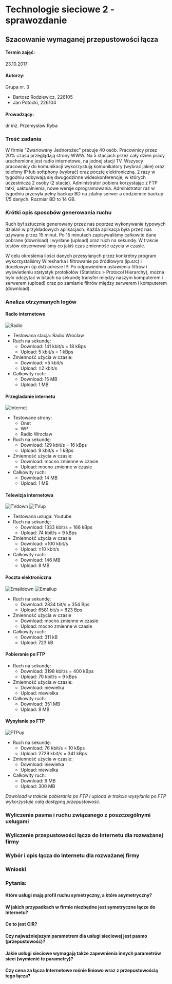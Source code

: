 # Technologie sieciowe 2 - sprawozdanie
## Szacowanie wymaganej przepustowości łącza

#### Termin zajęć:
23.10.2017

#### Autorzy:
Grupa nr. 3
* Bartosz Rodziewicz, 226105
* Jan Potocki, 226104

#### Prowadzący:
dr inż. Przemysław Ryba


### Treść zadania

W firmie "Zwariowany Jednorożec" pracuje 40 osób. Pracownicy przez 20% czasu przeglądają
strony WWW. Na 5 stacjach przez cały dzień pracy uruchomione jest radio internetowe,
na jednej stacji TV. Wszyscy pracownicy do komunikacji wykorzystują komunikatory
(wybrać jakie) oraz telefony IP lub softphony (wybrać) oraz pocztę elektroniczną.
2 razy w tygodniu odbywają się dwugodzinne wideokonferencje, w których uczestniczą
2 osoby (2 stacje). Administrator pobiera korzystając z FTP łatki, uaktualnienia,
nowe wersje oprogramowania. Administrator raz w tygodniu przesyła pełny
backup BD na zdalny serwer a codziennie backup 1/5 danych. Rozmiar BD to 14 GB.

### Krótki opis sposobów generowania ruchu
Ruch był sztucznie generowany przez nas poprzez wykonywanie typowych dzialań w
przykładowych aplikacjach. Każda aplikacja była przez nas używana przez 15 minut.
Po 15 minutach zapisywaliśmy całkowite dane pobrane (download) i wysłane (upload)
oraz ruch na sekundę. W trakcie testów obserwowaliśmy co jakiś czas zmienność
użycia w czasie.

W celu określenia ilości danych przesyłanych przez konkretny program wykorzystaliśmy Wiresharka i filtrowanie po źródłowym (ip.src) i docelowym (ip.dst) adresie IP. Po odpowiednim ustawieniu filtrów i wyświetleniu statystyk protokołów (Statistics > Protocol Hierarchy), można było odczytać w bitach na sekundę transfer między naszym komputerem i serwerem (upload) oraz po zamianie filtrów między serwerem i komputerem (download).

### Analiza otrzymanych logów

#### Radio internetowe
![Radio](radio.png)
* Testowana stacja: Radio Wrocław
* Ruch na sekundę:
  * Download: 141 kbit/s = 18 kBps
  * Upload: 5 kbit/s = 1 kBps
* Zmienność użycia w czasie:
  * Download: ±5 kbit/s
  * Upload: ±2 kbit/s
* Całkowity ruch:
  * Download: 15 MB
  * Upload: 1 MB

#### Przegladanie internetu
![Internet](internet.png)
* Testowane strony:
  * Onet
  * WP
  * Radio Wrocław
* Ruch na sekundę:
  * Download: 129 kbit/s = 16 kBps
  * Upload: 9 kbit/s = 1 kBps
* Zmienność użycia w czasie:
  * Download: mocno zmienne w czasie
  * Upload: mocno zmienne w czasie
* Całkowity ruch:
  * Download: 14 MB
  * Upload: 1 MB

#### Telewizja internetowa
![TVdown](tvdown.png)
![TVup](tvup.png)
* Testowana usługa: Youtube
* Ruch na sekundę:
  * Download: 1333 kbit/s = 166 kBps
  * Upload: 74 kbit/s = 9 kBps
* Zmienność użycia w czasie
  * Download: ±100 kbit/s
  * Upload: ±10 kbit/s
* Całkowity ruch:
  * Download: 146 MB
  * Upload: 8 MB

#### Poczta elektroniczna
![Emaildown](emaildown.png)
![Emailup](emailup.png)
* Ruch na sekundę:
  * Download: 2834 bit/s = 354 Bps
  * Upload: 6581 bit/s = 823 Bps
* Zmienność użycia w czasie
  * Download: mocno zmienne w czasie
  * Upload: mocno zmienne w czasie
* Całkowity ruch:
  * Download: 311 kB
  * Upload: 723 kB

#### Pobieranie po FTP
* Ruch na sekundę:
  * Download: 3198 kbit/s = 400 kBps
  * Upload: 70 kbit/s = 9 kBps
* Zmienność użycia w czasie:
  * Download: niewielka
  * Upload: niewielka
* Całkowity ruch:
  * Download: 351 MB
  * Upload: 8 MB

#### Wysyłanie po FTP
![FTPup](ftpup.png)
* Ruch na sekundę:
  * Download: 76 kbit/s = 10 kBps
  * Upload: 2729 kbit/s = 341 kBps
* Zmienność użycia w czasie:
  * Download: niewielka
  * Upload: niewielka
* Całkowity ruch:
  * Download: 9 MB
  * Upload: 300 MB

*Download w trakcie pobierania po FTP i upload w trakcie wysyłania po FTP wykorzystuje całą dostępną przepustowość.*



### Wyliczenia pasma i ruchu związanego z poszczególnymi usługami

### Wyliczenie przepustowości łącza do Internetu dla rozważanej firmy

### Wybór i opis łącza do Internetu dla rozważanej firmy

### Wnioski

### Pytania:

#### Które usługi mają profil ruchu symetryczny, a które asymetryczny?

#### W jakich przypadkach w firmie niezbędne jest symetryczne łącze do Internetu?

#### Co to jest CIR?

#### Czy najważniejszym parametrem dla usługi sieciowej jest pasmo (przepustowość)?

#### Jakie usługi sieciowe wymagają także zapewnienia innych parametrów sieci (wymienić te parametry)?

#### Czy cena za łącza Internetowe rośnie liniowo wraz z przepustowością tego łącza?

